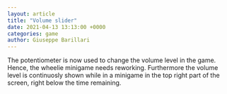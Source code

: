 ```yaml
---
layout: article
title: "Volume slider"
date: 2021-04-13 13:13:00 +0000
categories: game
author: Giuseppe Barillari
---
```


The potentiometer is now used to change the volume level in the game. Hence, the wheelie minigame needs reworking. Furthermore the volume level is continuosly shown while in a minigame in the top right part of the screen, right below the time remaining.
